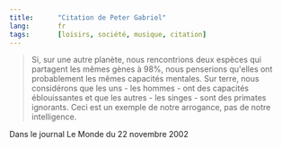 ```yaml
--- 
title:      "Citation de Peter Gabriel" 
lang:       fr 
tags:       [loisirs, société, musique, citation]
---
```



> Si, sur une autre planète, nous rencontrions deux espèces qui partagent les mêmes gènes à 98%, nous penserions qu'elles ont probablement les mêmes capacités mentales. Sur terre, nous considérons que les uns - les hommes - ont des capacités éblouissantes et que les autres - les singes - sont des primates ignorants. Ceci est un exemple de notre arrogance, pas de notre intelligence.


Dans le journal Le Monde du 22 novembre 2002
